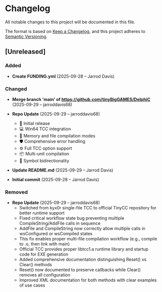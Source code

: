 # Changelog

All notable changes to this project will be documented in this file.

The format is based on [Keep a Changelog](https://keepachangelog.com/en/1.0.0/),
and this project adheres to [Semantic Versioning](https://semver.org/spec/v2.0.0.html).

## [Unreleased]

### Added
- **Create FUNDING.yml** (2025-09-28 – Jarrod Davis)


### Changed
- **Merge branch 'main' of https://github.com/tinyBigGAMES/DelphiC** (2025-09-29 – jarroddavis68)

- **Repo Update** (2025-09-29 – jarroddavis68)
  - 🎉 Initial release
  - 💻 Win64 TCC integration
  - 💾 Memory and file compilation modes
  - 🛡️ Comprehensive error handling
  - ⚙️ Full TCC option support
  - 📦 Multi-unit compilation
  - 🔄 Symbol bidirectionality

- **Update README.md** (2025-09-29 – Jarrod Davis)

- **Initial commit** (2025-09-28 – Jarrod Davis)


### Removed
- **Repo Update** (2025-09-29 – jarroddavis68)
  - Switched from kyx0r single-file TCC to official TinyCC repository for better runtime support
  - Fixed critical workflow state bug preventing multiple CompileString/AddFile calls in sequence
  - AddFile and CompileString now correctly allow multiple calls in wsConfigured or wsCompiled states
  - This fix enables proper multi-file compilation workflow (e.g., compile to .o, then link with main)
  - Official TCC provides proper libtcc1.a runtime library and startup code for EXE generation
  - Added comprehensive documentation distinguishing Reset() vs Clear() methods
  - Reset() now documented to preserve callbacks while Clear() removes all configuration
  - Improved XML documentation for both methods with clear examples of use cases

